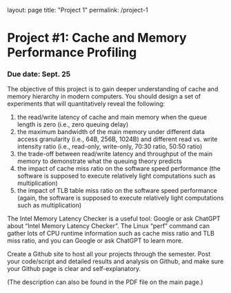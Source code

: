 layout: page
title: "Project 1"
permalink: /project-1


# Project #1: Cache and Memory Performance Profiling
### Due date: Sept. 25

The objective of this project is to gain deeper understanding of cache and memory hierarchy in modern computers. You should design a set of experiments that will quantitatively reveal the following:
1. the read/write latency of cache and main memory when the queue length is zero (i.e., zero queuing delay)
2. the maximum bandwidth of the main memory under different data access granularity (i.e., 64B, 256B, 1024B) and different read vs. write intensity ratio (i.e., read-only, write-only, 70:30 ratio, 50:50 ratio)
3.  the trade-off between read/write latency and throughput of the main memory to demonstrate what the queuing theory predicts
4.  the impact of cache miss ratio on the software speed performance (the software is supposed to execute relatively light computations such as multiplication)
5.  the impact of TLB table miss ratio on the software speed performance (again, the software is supposed to execute relatively light computations such as multiplication)

The Intel Memory Latency Checker is a useful tool: Google or ask ChatGPT about “Intel Memory Latency Checker”. The Linux “perf” command can gather lots of CPU runtime information such as cache miss ratio and TLB miss ratio, and you can Google or ask ChatGPT to learn more.

Create a Github site to host all your projects through the semester. Post your code/script and detailed results and analysis on Github, and make sure your Github page is clear and self-explanatory.

(The description can also be found in the PDF file on the main page.)
